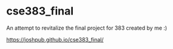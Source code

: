 # cse383_final
An attempt to revitalize the final project for 383 created by me :)

https://joshpub.github.io/cse383_final/
